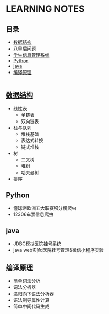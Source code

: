 # LEARNING NOTES
## 目录
* [数据结构](https://github.com/chenxin18307382228/learning-notes/tree/master/%E6%95%B0%E6%8D%AE%E7%BB%93%E6%9E%84)
* [八皇后问题](https://github.com/chenxin18307382228/learning-notes/blob/master/eight_queen.cpp)
* [学生信息管理系统](https://github.com/chenxin18307382228/Simple-Student-Information-Manager)
* [Python](https://github.com/XinChen1899/learning-notes/blob/master/Python)
* [java](https://github.com/XinChen1899/learning-notes/tree/master/java)
* [编译原理](https://github.com/XinChen1899/learning-notes/tree/master/%E7%BC%96%E8%AF%91%E5%8E%9F%E7%90%86)
<br><br>
## [数据结构](https://github.com/chenxin18307382228/learning-notes/tree/master/%E6%95%B0%E6%8D%AE%E7%BB%93%E6%9E%84)
* 线性表
  * 单链表
  * 双向链表
* 栈与队列
  * 堆栈基础
  * 表达式转换
  * 链式堆栈
* 树
  * 二叉树
  * 堆树
  * 哈夫曼树
* 排序
## Python
* 懂球帝欧洲五大联赛积分榜爬虫
* 12306车票信息爬虫
## java
* JDBC模拟医院挂号系统
* java web实验:医院挂号管理&微信小程序实验
## 编译原理
* 简单词法分析
* 词法分析器
* 递归向下语法分析器
* 语法制导属性计算
* 简单中间代码生成
